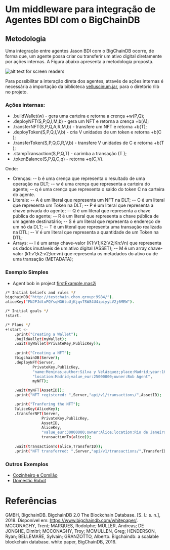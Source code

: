 # Um middleware para integração de Agentes BDI com o BigChainDB
## Metodologia
Uma integração entre agentes Jason BDI com o BigChainDB ocorre, de forma que, um agente possa criar ou transferir um ativo digital diretamente por ações internas. A Figura abaixo apresenta a metodologia proposta.

![alt text for screen readers](https://raw.githubusercontent.com/nilsonmori/velluscinum/master/paper/schema.png "shema.png")

Para possibilitar a interação direta dos agentes, através de ações internas é necessária a importação da biblioteca [velluscinum.jar](https://sourceforge.net/p/chonos/velluscinum/ci/master/tree/velluscinum-project/out/velluscinum.jar?format=raw), para o diretório /lib no projeto.

### Ações internas:
- .buildWallet(w) - gera uma carteira e retorna a crença +w(P,Q);
- .deployNFT(S,P,Q,I,M,b) - gera um NFT e retorna a crença +b(A);
- .transferNFT(S,P,Q,A,R,M,b) - transfere um NFT e retorna +b(T);
- .deployToken(S,P,Q,I,V,b) - cria V unidades de um token e retorna +b(C );
- .transferToken(S,P,Q,C,R,V,b) - transfere V unidades de C e retorna +b(T );
- .stampTransaction(S,P,Q,T) - carimba a transação (T );
- .tokenBalance(S,P,Q,C,q) - retorna +q(C,V).

Onde:
- Crenças:
-- b é uma crença que representa o resultado de uma operação na DLT;
-- w é uma crença que representa a carteira do agente;
-- q é uma crença que representa o saldo do token C na carteira do agente.
- Literais:
-- A é um literal que representa um NFT na DLT;
-- C é um literal que representa um Token na DLT;
-- P é um literal que representa a chave privada do agente;
-- Q é um literal que representa a chave pública do agente;
-- R é um literal que representa a chave pública de um agente destinatário;
-- S é um literal que representa o endereço de um nó da DLT;
-- T é um literal que representa uma transação realizada na DTL;
-- V é um literal que representa a quantidade de um Token na DTL;
- Arrays:
-- I é um array chave-valor (K1:V1;K2:V2;Kn:Vn) que representa os dados imutáveis de um ativo digital (ASSET);
-- M é um array chave-valor (k1:v1;k2:v2;kn:vn) que representa os metadados do ativo ou de uma transação (METADATA);


### Exemplo Simples
* Agent bob in project [firstExample.mas2j](https://sourceforge.net/p/chonos/velluscinum/ci/master/tree/examples/01-firstExample/)

```sh
/* Initial beliefs and rules */
bigchainDB("http://testchain.chon.group:9984/").
aliceKey("FNJPJdtuPQYsqHG6tuUjKjqv7SW84U4ipiyyLV2j6MEW").

/* Initial goals */
!start.

/* Plans */
+!start <-
	.print("Creating a Wallet");
	.buildWallet(myWallet);
	.wait(myWallet(PrivateKey,PublicKey));
	
	.print("Creating a NFT");
	?bigchainDB(Server);
	.deployNFT(Server,
			PrivateKey,PublicKey,
			"name:Meninas;author:Silva y Velázquez;place:Madrid;year:1656",
			"location:Madrid;value_eur:25000000;owner:Bob Agent",
			myNFT);

	.wait(myNFT(AssetID));
	.print("NFT registered: ",Server,"api/v1/transactions/",AssetID);

	.print("Tranfering the NFT");
	?aliceKey(AliceKey);
	.transferNFT(Server,
				PrivateKey,PublicKey,
				AssetID,
				AliceKey,
				"value_eur:30000000;owner:Alice;location:Rio de Janeiro",
				transactionTo(alice));
				
	.wait(transactionTo(alice,TransferID));
	.print("NFT transferred: ",Server,"api/v1/transactions/",TransferID).
```

### Outros Exemplos
* [Cozinheiro e Comilão](https://sourceforge.net/p/chonos/velluscinum/ci/master/tree/examples/02-cozinheiroEcomilao/)
* [Domestic Robot](https://sourceforge.net/p/chonos/velluscinum/ci/master/tree/examples/03-domestic-robot/)

# Referências
GMBH, BigchainDB. BigchainDB 2.0 The Blockchain Database. [S. l.: s. n.], 2018. Disponível em: https://www.bigchaindb.com/whitepaper/.
MCCONAGHY, Trent; MARQUES, Rodolphe; MÜLLER, Andreas; DE JONGHE, Dimitri; MCCONAGHY, Troy; MCMULLEN, Greg; HENDERSON, Ryan; BELLEMARE, Sylvain; GRANZOTTO, Alberto. Bigchaindb: a scalable blockchain database. white paper, BigChainDB, 2016.

